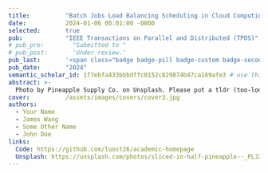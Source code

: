 ```yaml
---
title:          "Batch Jobs Load Balancing Scheduling in Cloud Computing Using Distributional Reinforcement Learning"
date:           2024-01-06 00:01:00 -0800
selected:       true
pub:            "IEEE Transactions on Parallel and Distributed (TPDS)"
# pub_pre:        "Submitted to "
# pub_post:       'Under review.'
pub_last:       '<span class="badge badge-pill badge-custom badge-secondary">Journal</span><span class="badge badge-pill badge-custom badge-danger">CCF-A</span>'
pub_date:       "2024"
semantic_scholar_id: 1f7ebfa433bbbdffc0152c829874b47ca169afe3 # use this to retrieve citation count
abstract: >-
  Photo by Pineapple Supply Co. on Unsplash. Please put a tldr (too-long-didnt-read, 1~2 sentences) of your publication here. It is not recommended to put the actual abstract here because it is usually too long to fit in. $\LaTeX$ is supported. $a=b+c$.
cover:          /assets/images/covers/cover3.jpg
authors:
  - Your Name
  - James Wang
  - Some Other Name
  - John Doe
links:
  Code: https://github.com/luost26/academic-homepage
  Unsplash: https://unsplash.com/photos/sliced-in-half-pineapple--_PLJZmHZzk
---
```

